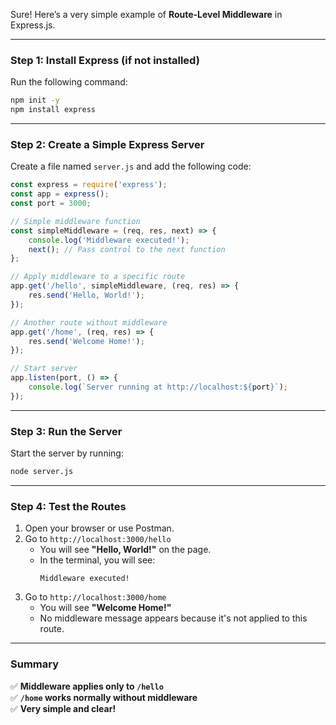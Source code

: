 Sure! Here’s a very simple example of **Route-Level Middleware** in Express.js.  

---

### **Step 1: Install Express (if not installed)**  
Run the following command:  
```sh
npm init -y
npm install express
```

---

### **Step 2: Create a Simple Express Server**  
Create a file named `server.js` and add the following code:

```js
const express = require('express');
const app = express();
const port = 3000;

// Simple middleware function
const simpleMiddleware = (req, res, next) => {
    console.log('Middleware executed!');
    next(); // Pass control to the next function
};

// Apply middleware to a specific route
app.get('/hello', simpleMiddleware, (req, res) => {
    res.send('Hello, World!');
});

// Another route without middleware
app.get('/home', (req, res) => {
    res.send('Welcome Home!');
});

// Start server
app.listen(port, () => {
    console.log(`Server running at http://localhost:${port}`);
});
```

---

### **Step 3: Run the Server**
Start the server by running:  
```sh
node server.js
```

---

### **Step 4: Test the Routes**
1. Open your browser or use Postman.
2. Go to `http://localhost:3000/hello`  
   - You will see **"Hello, World!"** on the page.  
   - In the terminal, you will see:
     ```
     Middleware executed!
     ```
3. Go to `http://localhost:3000/home`  
   - You will see **"Welcome Home!"**  
   - No middleware message appears because it's not applied to this route.

---

### **Summary**
✅ **Middleware applies only to `/hello`**  
✅ **`/home` works normally without middleware**  
✅ **Very simple and clear!**  
